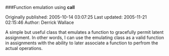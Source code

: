 ###Function emulation using __call__

Originally published: 2005-10-14 03:07:25
Last updated: 2005-11-21 02:15:46
Author: Derrick Wallace

A simple but useful class that emulates a function to gracefully permit latent assignment.  In other words, I can use the emulating class as a valid function in assignments with the ability to later associate a function to perfrom the actual operations.